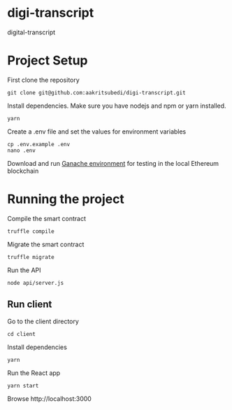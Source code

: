 # digi-transcript
digital-transcript

# Project Setup
First clone the repository
```
git clone git@github.com:aakritsubedi/digi-transcript.git
```
Install dependencies. Make sure you have nodejs and npm or yarn installed.
```
yarn
```
Create a .env file and set the values for environment variables
```
cp .env.example .env
nano .env
```
Download and run [Ganache environment](https://www.trufflesuite.com/ganache)
for testing in the local Ethereum blockchain


# Running the project
Compile the smart contract
```
truffle compile
```
Migrate the smart contract
```
truffle migrate
```
Run the API
```
node api/server.js
```
## Run client
Go to the client directory
```
cd client
```
Install dependencies
```
yarn
```
Run the React app
```
yarn start
```
Browse http://localhost:3000
